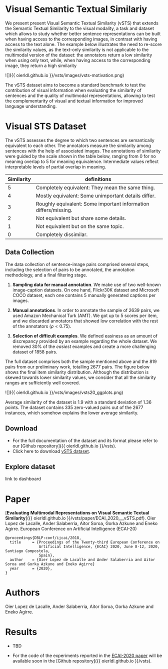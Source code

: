 # Visual Semantic Textual Similariy

We present present Visual Semantic Textual Similarity (vSTS) that extends
the Semantic Textual Similarity to the visual modality, a task and dataset
which allows to study whether better sentence representations can be
built when having access to the corresponding images, in contrast with
having access to the text alone. The example below illustrates the
need to re-score the similarity values, as the text-only similarity is
not applicable to the multimodal version of the dataset: the
annotators return a low similarity when using only text, while, when
having access to the corresponding image, they return a high
similarity

![]({{ oierldl.github.io }}/vsts/images/vsts-motivation.png)


The vSTS dataset aims to become a standard benchmark to test the
contribution of visual information when evaluating the similarity of
sentences and the quality of multimodal representations, allowing to
test the complementarity of visual and textual information for
improved language understanding.


# Visual STS Dataset

The vSTS assesses the degree to which two sentences are semantically
equivalent to each other. The annotators measure the similarity among
sentences with the help of associated images. The annotations of
similarity were guided by the scale shown in the table below,
ranging from 0 for no meaning overlap to 5 for meaning
equivalence. Intermediate values reflect interpretable levels of
partial overlap in meaning.


|Similarity | definitions|
|-----------|------------|
| 5 | Completely equivalent: They mean the same thing. |
| 4 | Mostly equivalent: Some unimportant details differ. |
| 3 | Roughly equivalent: Some important information differs/missing. |
| 2 | Not equivalent but share some details. |
| 1 | Not equivalent but on the same topic. |
| 0 | Completely dissimilar. |


## Data Collection

The data collection of sentence-image pairs comprised several steps,
including the selection of pairs to be annotated, the annotation
methodology, and a final filtering stage.

1. __Sampling data for manual annotation__. We make use of two
well-known image-caption datasets. On one hand, Flickr30K dataset and
Microsoft COCO dataset, each one contains 5 manually generated
captions per images.

2. __Manual annotations__. In order to annotate the sample of 2639
pairs, we used Amazon Mechanical Turk (AMT). We got up to 5 scores per
item, and we discarded annotators that showed low correlation with the
rest of the annotators ($\rho < 0.75$).

3. __Selection of difficult examples__. We defined easiness as an
amount of discrepancy provided by an example regarding the whole
dataset. We removed 30\% of the _easiest_ examples and create a more
challenging dataset of 1858 pairs.


The full dataset comprises both the sample mentioned above and the 819
pairs from our preliminary work, totalling 2677 pairs. The figure
below shows the final item similarity distribution. Although the
distribution is skewed towards lower similarity values, we consider
that all the similarity ranges are sufficiently well covered.


![]({{ oierldl.github.io }}/vsts/images/vsts20_ggplots.png)


Average similarity of the dataset is 1.9 with a standard deviation
of 1.36 points. The dataset contains 335 zero-valued pairs out of
the 2677 instances, which somehow explains the lower average
similarity. 

## Download 

- For the full documentation of the dataset and its format please refer to our [Github repository]({{ oierldl.github.io }}/vsts).
- Click here to download [vSTS dataset](http://ixa2.si.ehu.eus/~jibloleo/visual_sts.v2.0.tar.gz).

## Explore dataset 

link to dashboard

# Paper

[__Evaluating Multimodal Representations on Visual Semantic Textual Similarity__]({{ oierldl.github.io }}/vsts/paper/ECAI_2020___vSTS.pdf). 
Oier Lopez de Lacalle, Ander Salaberria, Aitor Soroa, Gorka Azkune and Eneko Agirre.
European Conference on Artificial Intelligence (ECAI-20)


```
@proceedings{DBLP:conf/ijcai/2018,
  title     = {Proceedings of the Twenty-third European Conference on
               Artificial Intelligence, {ECAI} 2020, June 8-12, 2020, Santiago Compostela,
               Spain},
  author    = {Oier Lopez de Lacalle and Ander Salaberria and Aitor Soroa and Gorka Azkune and Eneko Agirre}
  year      = {2020},
}
```

# Authors

Oier Lopez de Lacalle, Ander Salaberria, Aitor Soroa, Gorka Azkune and Eneko Agirre. 


# Results

- TBD

- For the code of the experiments reported in the [ECAI-2020 paper](#Paper) will be available soon in the [Github repository]({{ oierldl.github.io }}/vsts).